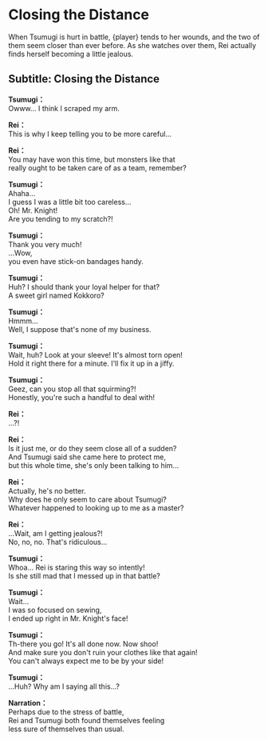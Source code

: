 # Closing the Distance
When Tsumugi is hurt in battle, {player} tends to her wounds, and the two of them seem closer than ever before. As she watches over them, Rei actually finds herself becoming a little jealous.
  
## Subtitle: Closing the Distance
  
**Tsumugi：**  
Owww... I think I scraped my arm.  
  
**Rei：**  
This is why I keep telling you to be more careful...  
  
**Rei：**  
You may have won this time, but monsters like that  
really ought to be taken care of as a team, remember?  
  
**Tsumugi：**  
Ahaha...  
 I guess I was a little bit too careless...  
Oh! Mr. Knight!  
Are you tending to my scratch?!  
  
**Tsumugi：**  
Thank you very much!  
...Wow,  
 you even have stick-on bandages handy.  
  
**Tsumugi：**  
Huh? I should thank your loyal helper for that?  
A sweet girl named Kokkoro?  
  
**Tsumugi：**  
Hmmm...  
Well, I suppose that's none of my business.  
  
**Tsumugi：**  
Wait, huh? Look at your sleeve! It's almost torn open!  
Hold it right there for a minute. I'll fix it up in a jiffy.  
  
**Tsumugi：**  
Geez, can you stop all that squirming?!  
Honestly, you're such a handful to deal with!  
  
**Rei：**  
...?!  
  
**Rei：**  
Is it just me, or do they seem close all of a sudden?  
And Tsumugi said she came here to protect me,  
but this whole time, she's only been talking to him...  
  
**Rei：**  
Actually, he's no better.  
Why does he only seem to care about Tsumugi?  
Whatever happened to looking up to me as a master?  
  
**Rei：**  
...Wait, am I getting jealous?!  
No, no, no. That's ridiculous...  
  
**Tsumugi：**  
Whoa... Rei is staring this way so intently!  
Is she still mad that I messed up in that battle?  
  
**Tsumugi：**  
Wait...  
 I was so focused on sewing,  
I ended up right in Mr. Knight's face!  
  
**Tsumugi：**  
Th-there you go! It's all done now. Now shoo!  
And make sure you don't ruin your clothes like that again!  
You can't always expect me to be by your side!  
  
**Tsumugi：**  
...Huh? Why am I saying all this...?  
  
**Narration：**  
Perhaps due to the stress of battle,  
Rei and Tsumugi both found themselves feeling  
less sure of themselves than usual.  
